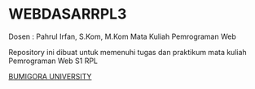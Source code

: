 # WEBDASARRPL3

Dosen : Pahrul Irfan, S.Kom, M.Kom
Mata Kuliah Pemrograman Web

Repository ini dibuat untuk memenuhi tugas dan praktikum mata kuliah Pemrograman Web S1 RPL

[BUMIGORA UNIVERSITY](https://universitasbumigora.ac.id)

